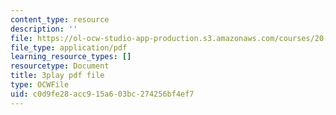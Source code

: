 ```yaml
---
content_type: resource
description: ''
file: https://ol-ocw-studio-app-production.s3.amazonaws.com/courses/20-219-becoming-the-next-bill-nye-writing-and-hosting-the-educational-show-january-iap-2015/c0d9fe28acc915a603bc274256bf4ef7_gb80yhA2o4A.pdf
file_type: application/pdf
learning_resource_types: []
resourcetype: Document
title: 3play pdf file
type: OCWFile
uid: c0d9fe28-acc9-15a6-03bc-274256bf4ef7
---
```

